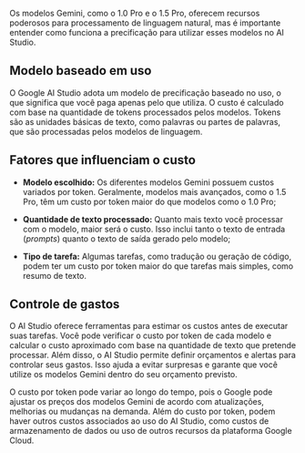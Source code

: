 Os modelos Gemini, como o 1.0 Pro e o 1.5 Pro, oferecem recursos poderosos para processamento de linguagem natural, mas é importante entender como funciona a precificação para utilizar esses modelos no AI Studio.

## Modelo baseado em uso

O Google AI Studio adota um modelo de precificação baseado no uso, o que significa que você paga apenas pelo que utiliza. O custo é calculado com base na quantidade de tokens processados pelos modelos. Tokens são as unidades básicas de texto, como palavras ou partes de palavras, que são processadas pelos modelos de linguagem.

## Fatores que influenciam o custo

- **Modelo escolhido:** Os diferentes modelos Gemini possuem custos variados por token. Geralmente, modelos mais avançados, como o 1.5 Pro, têm um custo por token maior do que modelos como o 1.0 Pro;
    
- **Quantidade de texto processado:** Quanto mais texto você processar com o modelo, maior será o custo. Isso inclui tanto o texto de entrada (_prompts_) quanto o texto de saída gerado pelo modelo;
    
- **Tipo de tarefa:** Algumas tarefas, como tradução ou geração de código, podem ter um custo por token maior do que tarefas mais simples, como resumo de texto.
    

## Controle de gastos

O AI Studio oferece ferramentas para estimar os custos antes de executar suas tarefas. Você pode verificar o custo por token de cada modelo e calcular o custo aproximado com base na quantidade de texto que pretende processar. Além disso, o AI Studio permite definir orçamentos e alertas para controlar seus gastos. Isso ajuda a evitar surpresas e garante que você utilize os modelos Gemini dentro do seu orçamento previsto.

O custo por token pode variar ao longo do tempo, pois o Google pode ajustar os preços dos modelos Gemini de acordo com atualizações, melhorias ou mudanças na demanda. Além do custo por token, podem haver outros custos associados ao uso do AI Studio, como custos de armazenamento de dados ou uso de outros recursos da plataforma Google Cloud.